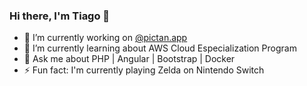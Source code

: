 ### Hi there, I'm Tiago 👋

- 🔭  I’m currently working on [@pictan.app](https://pictan.com.br)
- 🌱  I’m currently learning about AWS Cloud Especialization Program
- 💬  Ask me about PHP | Angular | Bootstrap | Docker
- ⚡  Fun fact: I'm currently playing Zelda on Nintendo Switch
